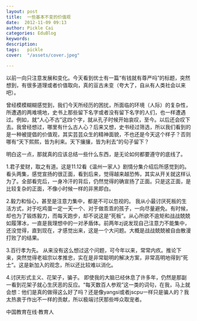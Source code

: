 ```yaml
---
layout: post  
title:  一些基本不变的价值观  
date:  2012-11-09 09:13  
author: Pickle Cai  
categories: EduBlog  
keywords: 
description:   
tags:	pickle   
cover:  "/assets/cover.jpeg"  

---  
```

    
 以前一向只注意发展和变化。今天看到优士有一篇“有钱就有尊严吗”的标题，突然想到，有很多道理或者价值取向，真的亘古未变（夸大了，自从有人类社会以来吧）。

 曾经模模糊糊感觉到，我们今天所经历的困扰，所面临的环境（人际）的复杂性，所遭遇的两难境地，史书上那些留下名字或者没有留下名字的人们，也一样遭遇过。例如，就“人心不古”这四个字，就从孔子时候开始哀叹，至今。以后还会叹下去。我曾经想过，哪里有什么古人心？后来又想，史书经过筛选，所以我们看到的是一种被提倡的价值观，其实芸芸众生的精神面貌，不也还是今天这个样子？否则哪有“天下熙熙，皆为利来。天下攘攘，皆为利去”的句子留下？

 明白这一点，那就真的应该总结一些什么东西，是无论如何都要遵守的底线了。

 1.君子爱财，取之有道。这是11.12看《温州一家人》剧情分集介绍后所感觉到的。看头两集，感觉宣扬的很正面，看到后来，觉得越来越恐怖，其实从开关就这样认为了。全部看完后，一身冷汗的背后，仍然觉得的确宣扬了正面。只是这正面，是比较复杂的正面，不像小时候一样的非黑即白。

 2.毅力和恒心，甚至是注意力集中，都是不可以忽视的。 我从小最讨厌死板的生活方式，对于吃鸡蛋一定一天一个、对于做乖乖的孩子，一向尽量避免。有时候，却也为了锻炼毅力，而每天跑步，却不说这是“死板”。从心所欲不逾矩和战战兢兢如履薄冰，一直是我理想中的一对矛盾体。前两年zj说发现自己注意力不能集中，还没觉得，直到现在，才感觉出来，这是一个大问题。大概是战战兢兢被自由散漫打败了的结果。

 3.百行孝为先。 从来没有这么想过这个问题，可今年以来，常常内疚。推论下来，突然觉得老祖宗以孝推忠，实在是非常聪明的解决方案，非常高明地得到“死士”。这是新加入的观念，所以还比较难以消化。

 4.讨厌形式主义、花架子，骗子。 即使我的大脑已经休息了许多年，仍然是那副一看到花架子就心生厌恶的反应。“每天数百人参观”这一类的词句，在我，马上就会想：他们是真的做得这么好了吗？还是像yangsi或者jscpu一样只是骗人的？我太热衷于作出不一样的贡献，所以极端讨厌那些哗众取宠者。										

		    
 中国教育在线·教育人

